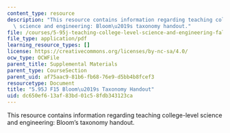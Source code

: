 ```yaml
---
content_type: resource
description: "This resource contains information regarding teaching college-level\
  \ science and engineering: Bloom\u2019s taxonomy handout."
file: /courses/5-95j-teaching-college-level-science-and-engineering-fall-2015/dc650ef613af83bd01c58fdb343123ca_MIT5_95JF15_blooms_verbs.pdf
file_type: application/pdf
learning_resource_types: []
license: https://creativecommons.org/licenses/by-nc-sa/4.0/
ocw_type: OCWFile
parent_title: Supplemental Materials
parent_type: CourseSection
parent_uid: af75aac9-81b6-fb68-76e9-d5bb4b8fcef3
resourcetype: Document
title: "5.95J F15 Bloom\u2019s Taxonomy Handout"
uid: dc650ef6-13af-83bd-01c5-8fdb343123ca
---
```

This resource contains information regarding teaching college-level science and engineering: Bloom’s taxonomy handout.